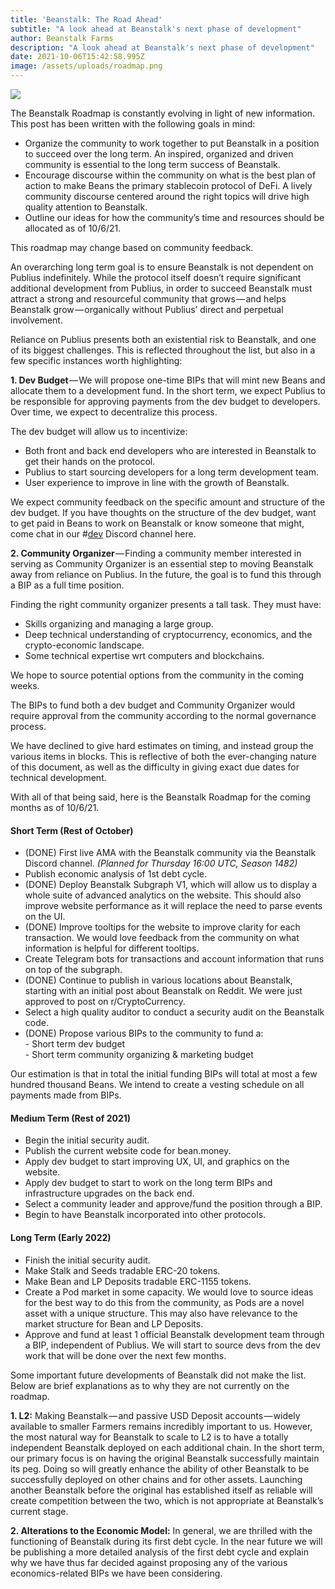 ```yaml
---
title: 'Beanstalk: The Road Ahead'
subtitle: "A look ahead at Beanstalk's next phase of development"
author: Beanstalk Farms
description: "A look ahead at Beanstalk's next phase of development"
date: 2021-10-06T15:42:58.995Z
image: /assets/uploads/roadmap.png
---
```


![](https://cdn-images-1.medium.com/max/800/1*0QpDY3zzTEdS41vL5eqUeA.jpeg)

The Beanstalk Roadmap is constantly evolving in light of new information. This post has been written with the following goals in mind:

*   Organize the community to work together to put Beanstalk in a position to succeed over the long term. An inspired, organized and driven community is essential to the long term success of Beanstalk.
*   Encourage discourse within the community on what is the best plan of action to make Beans the primary stablecoin protocol of DeFi. A lively community discourse centered around the right topics will drive high quality attention to Beanstalk.
*   Outline our ideas for how the community’s time and resources should be allocated as of 10/6/21.

This roadmap may change based on community feedback.

An overarching long term goal is to ensure Beanstalk is not dependent on Publius indefinitely. While the protocol itself doesn’t require significant additional development from Publius, in order to succeed Beanstalk must attract a strong and resourceful community that grows — and helps Beanstalk grow — organically without Publius’ direct and perpetual involvement.

Reliance on Publius presents both an existential risk to Beanstalk, and one of its biggest challenges. This is reflected throughout the list, but also in a few specific instances worth highlighting:

**1\. Dev Budget** — We will propose one-time BIPs that will mint new Beans and allocate them to a development fund. In the short term, we expect Publius to be responsible for approving payments from the dev budget to developers. Over time, we expect to decentralize this process.  
   
The dev budget will allow us to incentivize:

*   Both front and back end developers who are interested in Beanstalk to get their hands on the protocol.
*   Publius to start sourcing developers for a long term development team.
*   User experience to improve in line with the growth of Beanstalk.

We expect community feedback on the specific amount and structure of the dev budget. If you have thoughts on the structure of the dev budget, want to get paid in Beans to work on Beanstalk or know someone that might, come chat in our #[dev](https://discord.gg/zfYfgGxffH) Discord channel here.

**2\. Community Organizer** — Finding a community member interested in serving as Community Organizer is an essential step to moving Beanstalk away from reliance on Publius. In the future, the goal is to fund this through a BIP as a full time position.

Finding the right community organizer presents a tall task. They must have:

*   Skills organizing and managing a large group.
*   Deep technical understanding of cryptocurrency, economics, and the crypto-economic landscape.
*   Some technical expertise wrt computers and blockchains.

We hope to source potential options from the community in the coming weeks.

The BIPs to fund both a dev budget and Community Organizer would require approval from the community according to the normal governance process.

We have declined to give hard estimates on timing, and instead group the various items in blocks. This is reflective of both the ever-changing nature of this document, as well as the difficulty in giving exact due dates for technical development.

With all of that being said, here is the Beanstalk Roadmap for the coming months as of 10/6/21.

#### **Short Term (Rest of October)**

*   (DONE) First live AMA with the Beanstalk community via the Beanstalk Discord channel. _(Planned for Thursday 16:00 UTC, Season 1482)_
*   Publish economic analysis of 1st debt cycle.
*   (DONE) Deploy Beanstalk Subgraph V1, which will allow us to display a whole suite of advanced analytics on the website. This should also improve website performance as it will replace the need to parse events on the UI.
*   (DONE) Improve tooltips for the website to improve clarity for each transaction. We would love feedback from the community on what information is helpful for different tooltips.
*   Create Telegram bots for transactions and account information that runs on top of the subgraph.
*   (DONE) Continue to publish in various locations about Beanstalk, starting with an initial post about Beanstalk on Reddit. We were just approved to post on r/CryptoCurrency.
*   Select a high quality auditor to conduct a security audit on the Beanstalk code.
*   (DONE) Propose various BIPs to the community to fund a:  
    \- Short term dev budget  
    \- Short term community organizing & marketing budget

Our estimation is that in total the initial funding BIPs will total at most a few hundred thousand Beans. We intend to create a vesting schedule on all payments made from BIPs.

#### **Medium Term (Rest of 2021)**

*   Begin the initial security audit.
*   Publish the current website code for bean.money.
*   Apply dev budget to start improving UX, UI, and graphics on the website.
*   Apply dev budget to start to work on the long term BIPs and infrastructure upgrades on the back end.
*   Select a community leader and approve/fund the position through a BIP.
*   Begin to have Beanstalk incorporated into other protocols.

#### **Long Term (Early 2022)**

*   Finish the initial security audit.
*   Make Stalk and Seeds tradable ERC-20 tokens.
*   Make Bean and LP Deposits tradable ERC-1155 tokens.
*   Create a Pod market in some capacity. We would love to source ideas for the best way to do this from the community, as Pods are a novel asset with a unique structure. This may also have relevance to the market structure for Bean and LP Deposits.
*   Approve and fund at least 1 official Beanstalk development team through a BIP, independent of Publius. We will start to source devs from the dev work that will be done over the next few months.

Some important future developments of Beanstalk did not make the list. Below are brief explanations as to why they are not currently on the roadmap.

**1\. L2:** Making Beanstalk — and passive USD Deposit accounts — widely available to smaller Farmers remains incredibly important to us. However, the most natural way for Beanstalk to scale to L2 is to have a totally independent Beanstalk deployed on each additional chain. In the short term, our primary focus is on having the original Beanstalk successfully maintain its peg. Doing so will greatly enhance the ability of other Beanstalk to be successfully deployed on other chains and for other assets. Launching another Beanstalk before the original has established itself as reliable will create competition between the two, which is not appropriate at Beanstalk’s current stage.

**2\. Alterations to the Economic Model:** In general, we are thrilled with the functioning of Beanstalk during its first debt cycle. In the near future we will be publishing a more detailed analysis of the first debt cycle and explain why we have thus far decided against proposing any of the various economics-related BIPs we have been considering.